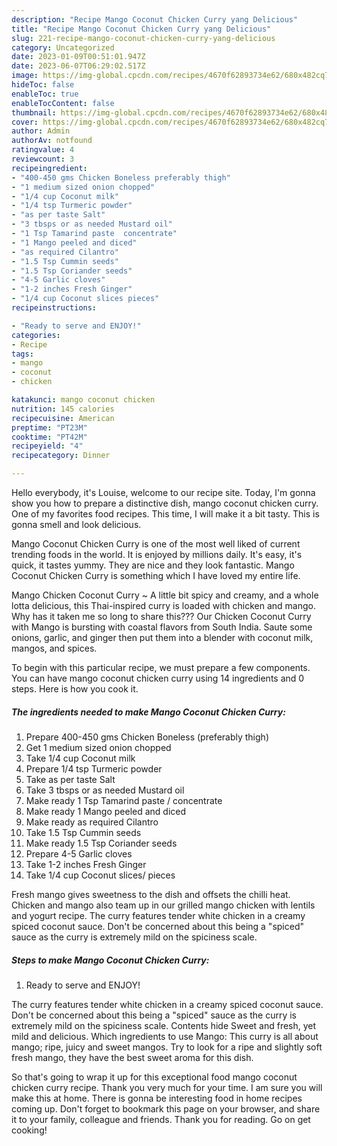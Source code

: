 ```yaml
---
description: "Recipe Mango Coconut Chicken Curry yang Delicious"
title: "Recipe Mango Coconut Chicken Curry yang Delicious"
slug: 221-recipe-mango-coconut-chicken-curry-yang-delicious
category: Uncategorized
date: 2023-01-09T00:51:01.947Z
date: 2023-06-07T06:29:02.517Z
image: https://img-global.cpcdn.com/recipes/4670f62893734e62/680x482cq70/mango-coconut-chicken-curry-recipe-main-photo.jpg
hideToc: false
enableToc: true
enableTocContent: false
thumbnail: https://img-global.cpcdn.com/recipes/4670f62893734e62/680x482cq70/mango-coconut-chicken-curry-recipe-main-photo.jpg
cover: https://img-global.cpcdn.com/recipes/4670f62893734e62/680x482cq70/mango-coconut-chicken-curry-recipe-main-photo.jpg
author: Admin
authorAv: notfound
ratingvalue: 4
reviewcount: 3
recipeingredient:
- "400-450 gms Chicken Boneless preferably thigh"
- "1 medium sized onion chopped"
- "1/4 cup Coconut milk"
- "1/4 tsp Turmeric powder"
- "as per taste Salt"
- "3 tbsps or as needed Mustard oil"
- "1 Tsp Tamarind paste  concentrate"
- "1 Mango peeled and diced"
- "as required Cilantro"
- "1.5 Tsp Cummin seeds"
- "1.5 Tsp Coriander seeds"
- "4-5 Garlic cloves"
- "1-2 inches Fresh Ginger"
- "1/4 cup Coconut slices pieces"
recipeinstructions:

- "Ready to serve and ENJOY!"
categories:
- Recipe
tags:
- mango
- coconut
- chicken

katakunci: mango coconut chicken 
nutrition: 145 calories
recipecuisine: American
preptime: "PT23M"
cooktime: "PT42M"
recipeyield: "4"
recipecategory: Dinner

---
```



Hello everybody, it's Louise, welcome to our recipe site. Today, I'm gonna show you how to prepare a distinctive dish, mango coconut chicken curry. One of my favorites food recipes. This time, I will make it a bit tasty. This is gonna smell and look delicious.

Mango Coconut Chicken Curry is one of the most well liked of current trending foods in the world. It is enjoyed by millions daily. It's easy, it's quick, it tastes yummy. They are nice and they look fantastic. Mango Coconut Chicken Curry is something which I have loved my entire life.

Mango Chicken Coconut Curry ~ A little bit spicy and creamy, and a whole lotta delicious, this Thai-inspired curry is loaded with chicken and mango. Why has it taken me so long to share this??? Our Chicken Coconut Curry with Mango is bursting with coastal flavors from South India. Saute some onions, garlic, and ginger then put them into a blender with coconut milk, mangos, and spices.


To begin with this particular recipe, we must prepare a few components. You can have mango coconut chicken curry using 14 ingredients and 0 steps. Here is how you cook it.

<!--inarticleads1-->

##### The ingredients needed to make Mango Coconut Chicken Curry:

1. Prepare 400-450 gms Chicken Boneless (preferably thigh)
1. Get 1 medium sized onion chopped
1. Take 1/4 cup Coconut milk
1. Prepare 1/4 tsp Turmeric powder
1. Take as per taste Salt
1. Take 3 tbsps or as needed Mustard oil
1. Make ready 1 Tsp Tamarind paste / concentrate
1. Make ready 1 Mango peeled and diced
1. Make ready as required Cilantro
1. Take 1.5 Tsp Cummin seeds
1. Make ready 1.5 Tsp Coriander seeds
1. Prepare 4-5 Garlic cloves
1. Take 1-2 inches Fresh Ginger
1. Take 1/4 cup Coconut slices/ pieces


Fresh mango gives sweetness to the dish and offsets the chilli heat. Chicken and mango also team up in our grilled mango chicken with lentils and yogurt recipe. The curry features tender white chicken in a creamy spiced coconut sauce. Don&#39;t be concerned about this being a &#34;spiced&#34; sauce as the curry is extremely mild on the spiciness scale. 

<!--inarticleads2-->

##### Steps to make Mango Coconut Chicken Curry:


1. Ready to serve and ENJOY!

The curry features tender white chicken in a creamy spiced coconut sauce. Don&#39;t be concerned about this being a &#34;spiced&#34; sauce as the curry is extremely mild on the spiciness scale. Contents hide Sweet and fresh, yet mild and delicious. Which ingredients to use Mango: This curry is all about mango; ripe, juicy and sweet mangos. Try to look for a ripe and slightly soft fresh mango, they have the best sweet aroma for this dish. 

So that's going to wrap it up for this exceptional food mango coconut chicken curry recipe. Thank you very much for your time. I am sure you will make this at home. There is gonna be interesting food in home recipes coming up. Don't forget to bookmark this page on your browser, and share it to your family, colleague and friends. Thank you for reading. Go on get cooking!
